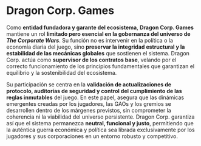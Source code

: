 # Dragon Corp. Games

Como **entidad fundadora y garante del ecosistema**, **Dragon Corp. Games** mantiene un rol **limitado pero esencial en la gobernanza del universo de&#x20;**_**The Corporate Wars**_. Su función no es intervenir en la política o la economía diaria del juego, sino **preservar la integridad estructural y la estabilidad de las mecánicas globales** que sostienen el sistema. Dragon Corp. actúa como **supervisor de los contratos base**, velando por el correcto funcionamiento de los principios fundamentales que garantizan el equilibrio y la sostenibilidad del ecosistema.

Su participación se centra en la **validación de actualizaciones de protocolo, auditorías de seguridad y control del cumplimiento de las reglas inmutables** del juego. En este papel, asegura que las dinámicas emergentes creadas por los jugadores, las GAOs y los gremios se desarrollen dentro de los márgenes previstos, sin comprometer la coherencia ni la viabilidad del universo persistente. Dragon Corp. garantiza así que el sistema permanezca **neutral, funcional y justo**, permitiendo que la auténtica guerra económica y política sea librada exclusivamente por los jugadores y sus corporaciones en un entorno robusto y competitivo.
